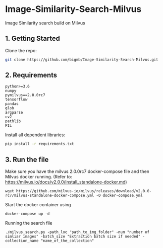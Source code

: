 # Image-Similarity-Search-Milvus
Image Similarity search build on Milvus 

## 1. Getting Started

Clone the repo:

  ```bash
  git clone https://github.com/bigmb/Image-Similarity-Search-Milvus.git
  ```
  
## 2. Requirements

```
python>=3.6
numpy
pymilvus==2.0.0rc7
tensorflow
pandas
glob
argparse
cv2
pathlib
PIL

```
Install all dependent libraries:
  ```bash
  pip install -r requirements.txt
  ```
## 3. Run the file

Make sure you have the milvus 2.0.0rc7 docker-compose file and then Milvus docker running. (Refer to: https://milvus.io/docs/v2.0.0/install_standalone-docker.md)
```
wget https://github.com/milvus-io/milvus/releases/download/v2.0.0-rc7/milvus-standalone-docker-compose.yml -O docker-compose.yml
```
Start the docker container using
```
docker-compose up -d
```
Running the search file
```
./milvus_search.py -path_loc "path_to_img_folder" -num "number of simliar images" -batch_size "Extraction batch size if needed" -collection_name "name_of_the_collection"
```
